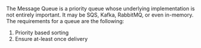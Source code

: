 The Message Queue is a priority queue whose underlying implementation is not entirely important. It may be SQS, Kafka, RabbitMQ, or even in-memory. The requirements for a queue are the following:

1. Priority based sorting
1. Ensure at-least once delivery
